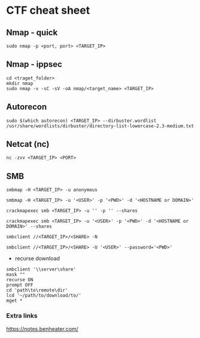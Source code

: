 # CTF cheat sheet


## Nmap - quick

```
sudo nmap -p <port, port> <TARGET_IP>
```

## Nmap - ippsec

```
cd <traget_folder>
mkdir nmap
sudo nmap -v -sC -sV -oA nmap/<target_name> <TARGET_IP>
```

## Autorecon
```
sudo $(which autorecon) <TARGET_IP> --dirbuster.wordlist /usr/share/wordlists/dirbuster/directory-list-lowercase-2.3-medium.txt 
```

## Netcat (nc)
```
nc -zvv <TARGET_IP> <PORT>
```


## SMB

```
smbmap -H <TARGET_IP> -u anonymous
```

```
smbmap -H <TARGET_IP> -u '<USER>' -p '<PWD>' -d '<HOSTNAME or DOMAIN>'
```

```
crackmapexec smb <TARGET_IP> -u '' -p '' --shares
```

```
crackmapexec smb <TARGET_IP> -u '<USER>' -p '<PWD>' -d '<HOSTNAME or DOMAIN>' --shares
```

```
smbclient //<TARGET_IP>/<SHARE> -N
```

```
smbclient //<TARGET_IP>/<SHARE> -U '<USER>' --password='<PWD>'
```

- recurse download
```
smbclient '\\server\share'
mask ""
recurse ON
prompt OFF
cd 'path\to\remote\dir'
lcd '~/path/to/download/to/'
mget *
```

### Extra links
https://notes.benheater.com/
